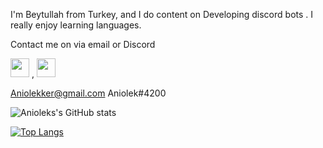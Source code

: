 I'm Beytullah from Turkey, and I do content on Developing discord bots . I really enjoy learning languages.

Contact me on via email or Discord

<img src= "https://github.com/Youiss1/Youiss1/blob/main/developer%20badge.png" width="30px"> , <img src= "https://github.com/Youiss1/Youiss1/blob/main/js.png" width="30px">

Aniolekker@gmail.com Aniolek#4200

![Anioleks's GitHub stats](https://github-readme-stats.vercel.app/api?username=Anioleky&show_icons=true&theme=dracula)

[![Top Langs](https://github-readme-stats.vercel.app/api/top-langs/?username=Anioleky&langs_count=8)](https://github.com/anuraghazra/github-readme-stats)
